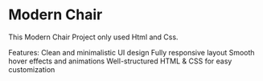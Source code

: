 # Modern Chair

This Modern Chair Project only used Html and Css.

Features:
Clean and minimalistic UI design
Fully responsive layout
Smooth hover effects and animations
Well-structured HTML & CSS for easy customization
